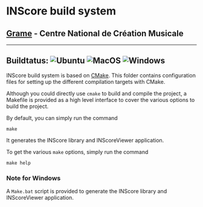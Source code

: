 INScore build system
======================================================================

[Grame](http://www.grame.fr) - Centre National de Création Musicale
----------------------------------------------------------------------

----
Buildtatus: ![Ubuntu](https://github.com/grame-cncm/inscore/workflows/Ubuntu/badge.svg)
![MacOS](https://github.com/grame-cncm/inscore/workflows/MacOS/badge.svg)
![Windows](https://github.com/grame-cncm/inscore/workflows/Windows/badge.svg)
----

INScore build system is based on [CMake](https://cmake.org/). 
This folder contains configuration files for setting up the different compilation targets with CMake.

Although you could directly use `cmake` to build and compile the project, a Makefile is provided as a high level interface to cover the various options to build the project.

By default, you can simply run the command
~~~
make
~~~
It generates the INScore library and INScoreViewer application.


To get the various `make` options, simply run the command
~~~
make help
~~~
 
### Note for Windows 
A `Make.bat` script is provided to generate the INScore library and INScoreViewer application.  


